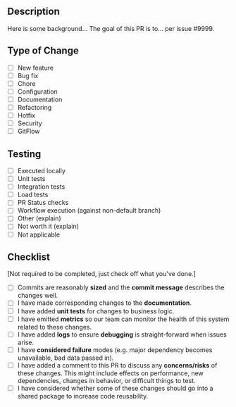 ## Description

Here is some background... The goal of this PR is to... per issue #9999.

## Type of Change
- [ ] New feature
- [ ] Bug fix
- [ ] Chore
- [ ] Configuration
- [ ] Documentation
- [ ] Refactoring
- [ ] Hotfix
- [ ] Security
- [ ] GitFlow

## Testing

- [ ] Executed locally
- [ ] Unit tests
- [ ] Integration tests
- [ ] Load tests
- [ ] PR Status checks
- [ ] Workflow execution (against non-default branch)
- [ ] Other (explain)
- [ ] Not worth it (explain)
- [ ] Not applicable

## Checklist
[Not required to be completed, just check off what you've done.]

- [ ] Commits are reasonably **sized** and the **commit message** describes the changes well.
- [ ] I have made corresponding changes to the **documentation**.
- [ ] I have added **unit tests** for changes to business logic.
- [ ] I have emitted **metrics** so our team can monitor the health of this system related to these changes.
- [ ] I have added **logs** to ensure **debugging** is straight-forward when issues arise.
- [ ] I have **considered failure** modes (e.g. major dependency becomes unavailable, bad data passed in).
- [ ] I have added a comment to this PR to discuss any **concerns/risks** of these changes. This might include effects on performance, new dependencies, changes in behavior, or difficult things to test.
- [ ] I have considered whether some of these changes should go into a shared package to increase code reusability.

<!-- This template lives in the "krauters/.github" repository in the location ".github/PULL_REQUEST_TEMPLATE.md" -->
